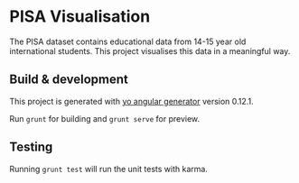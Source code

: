 
# PISA Visualisation

The PISA dataset contains educational data from 14-15 year old international students.
This project visualises this data in a meaningful way.

## Build & development
This project is generated with [yo angular generator](https://github.com/yeoman/generator-angular)
version 0.12.1.

Run `grunt` for building and `grunt serve` for preview.

## Testing

Running `grunt test` will run the unit tests with karma.


